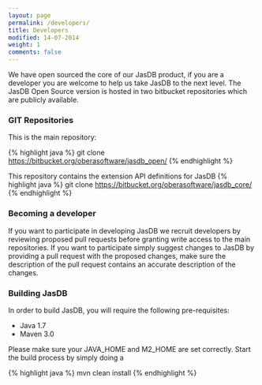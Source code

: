 ```yaml
---
layout: page
permalink: /developers/
title: Developers
modified: 14-07-2014
weight: 1
comments: false
---
```

We have open sourced the core of our JasDB product, if you are a developer you are welcome to help us take JasDB to the next level. The JasDB Open Source version is hosted in two bitbucket repositories which are publicly available.

### GIT Repositories
This is the main repository:

{% highlight java %}
git clone https://bitbucket.org/oberasoftware/jasdb_open/
{% endhighlight %}

This repository contains the extension API definitions for JasDB
{% highlight java %}
git clone https://bitbucket.org/oberasoftware/jasdb_core/
{% endhighlight %}

### Becoming a developer
If you want to participate in developing JasDB we recruit developers by reviewing proposed pull requests before granting write access to the main repositories. If you want to participate simply suggest changes to JasDB by providing a pull request with the proposed changes, make sure the description of the pull request contains an accurate description of the changes.

### Building JasDB
In order to build JasDB, you will require the following pre-requisites:

* Java 1.7
* Maven 3.0

Please make sure your JAVA_HOME and M2_HOME are set correctly. Start the build process by simply doing a

{% highlight java %}
  mvn clean install
{% endhighlight %}
